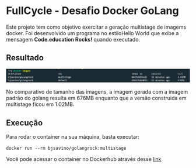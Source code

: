 # FullCycle - Desafio Docker GoLang

Este projeto tem como objetivo exercitar a geração multistage de imagems docker.
Foi desenvolvido um programa no estiloHello World que exibe a mensagem <strong>Code.education Rocks!</strong> quando executado.

## Resultado

<p align="center">
    <img alt="print size" src=".github/dockersize.png">
</p>

No comparativo de tamanho das imagens, a imagem gerada com a imagem padrão do golang resulta em 676MB enquanto que a versão construida em multistage ficou em 1.02MB.

## Execução

Para rodar o container na sua máquina, basta executar:

```
docker run --rm bjsavino/golangrock:multistage 
```

Você pode acessar o container no Dockerhub através desse <a href="https://hub.docker.com/repository/docker/bjsavino/golangrock">link</a>

